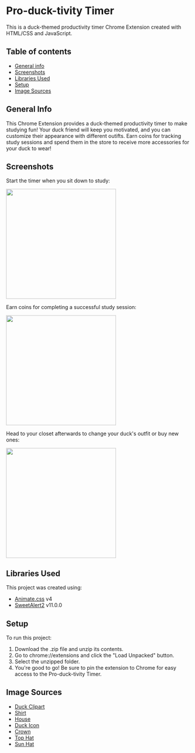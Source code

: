 # Pro-duck-tivity Timer
This is a duck-themed productivity timer Chrome Extension created with HTML/CSS and JavaScript.

## Table of contents
* [General info](#general-info)
* [Screenshots](#screenshots)
* [Libraries Used](#libraries-used)
* [Setup](#setup)
* [Image Sources](#image-sources)

## General Info
This Chrome Extension provides a duck-themed productivity timer to make studying fun! Your duck friend will keep you motivated, and you can customize their appearance with different outifts. Earn coins for tracking study sessions and spend them in the store to receive more accessories for your duck to wear!

## Screenshots
Start the timer when you sit down to study:

<img src = "https://user-images.githubusercontent.com/29318811/118349709-4835d300-b520-11eb-9248-51719a236c34.png" width="300">

Earn coins for completing a successful study session:

<img src = "https://user-images.githubusercontent.com/29318811/118349739-87642400-b520-11eb-9eb4-3647bc16f8d1.png" width="300">

Head to your closet afterwards to change your duck's outfit or buy new ones:

<img src = "https://user-images.githubusercontent.com/29318811/118349836-2a1ca280-b521-11eb-9faa-3a45df51f1ae.png" width="300">

## Libraries Used
This project was created using:
* [Animate.css](https://animate.style/) v4
* [SweetAlert2](https://www.jsdelivr.com/package/npm/sweetalert2) v11.0.0

## Setup
To run this project:
1. Download the .zip file and unzip its contents.
2. Go to chrome://extensions and click the "Load Unpacked" button.
3. Select the unzipped folder.
4. You're good to go! Be sure to pin the extension to Chrome for easy access to the Pro-duck-tivity Timer.

## Image Sources
* [Duck Clipart](https://www.pinterest.com/pin/703617141762028100/)
* [Shirt](https://www.pngkey.com/maxpic/u2e6a9u2a9w7i1t4/)
* [House](https://www.iconpacks.net/free-icon/home-189.html)
* [Duck Icon](https://www.flaticon.com/fr/icone-gratuite/canard-en-caoutchouc_3135085)
* [Crown](http://clipart-library.com/free/crown-clipart-transparent-background.html)
* [Top Hat](https://lh3.googleusercontent.com/proxy/aiyEMRru3igYMU9mrkedqgCZBVwm3PZUeQxrNL6Ck-CsBbMZjrZp1xGLujMznblCxU5FWPckgFjMivMri3AFoPdTwPXPZ9U-H4uYPVdjAY9iACA9lngvAGm1EO2cCdMucq-SRg)
* [Sun Hat](https://www.kindpng.com/imgv/hJmmwR_vector-designer-straw-sun-fashion-hat-women-clipart/)
